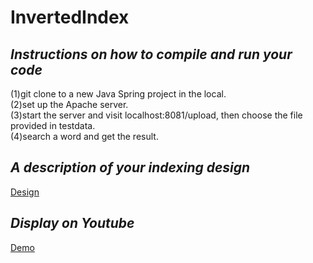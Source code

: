 # InvertedIndex
## *Instructions on how to compile and run your code*
(1)git clone to a new Java Spring project in the local.<br> 
(2)set up the Apache server. <br>
(3)start the server and visit localhost:8081/upload, then choose the file provided in testdata.<br>
(4)search a word and get the result.<br>
## *A description of your indexing design*
<a href="https://youtu.be/KivD-RdHJpA">Design</a>
## *Display on Youtube*
<a href="https://youtu.be/eUcxu-rIlDQ">Demo</a>
